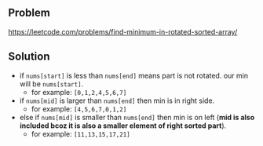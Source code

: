 ## Problem

https://leetcode.com/problems/find-minimum-in-rotated-sorted-array/

## Solution

- if `nums[start]` is less than `nums[end]` means part is not rotated. our min will be `nums[start]`.
  - for example: `[0,1,2,4,5,6,7]`
- if `nums[mid]` is larger than `nums[end]` then min is in right side.
  - for example: `[4,5,6,7,0,1,2]`
- else if `nums[mid]` is smaller than `nums[end]` then min is on left (**mid is also included bcoz it is also a smaller element of right sorted part**).
  - for example: `[11,13,15,17,21]`
